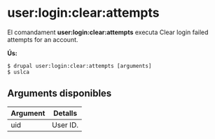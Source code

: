 # user:login:clear:attempts
El comandament **user:login:clear:attempts** executa Clear login failed attempts for an account.

**Ús:**
```
$ drupal user:login:clear:attempts [arguments] 
$ uslca  
```

## Arguments disponibles
Argument | Detalls
---------|-------------
uid | User ID.
